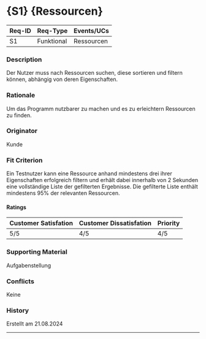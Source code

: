 # {S1} {Ressourcen}

| Req-ID | Req-Type | Events/UCs |
|--------|----------|------------|
| S1     |Funktional|Ressourcen  |

### Description
Der Nutzer muss nach Ressourcen suchen, diese sortieren und filtern können, abhängig von deren Eigenschaften.

### Rationale
Um das Programm nutzbarer zu machen und es zu erleichtern Ressourcen zu finden.

### Originator
Kunde

### Fit Criterion
Ein Testnutzer kann eine Ressource anhand mindestens drei ihrer Eigenschaften erfolgreich filtern und erhält dabei innerhalb von 2 Sekunden eine vollständige Liste der gefilterten Ergebnisse. Die gefilterte Liste enthält mindestens 95% der relevanten Ressourcen.

#### Ratings
| Customer Satisfation | Customer Dissatisfation | Priority |
|----------------------|-------------------------|----------|
| 5/5                  | 4/5                     | 4/5      |

### Supporting Material
Aufgabenstellung

### Conflicts
Keine

### History
Erstellt am 21.08.2024

---